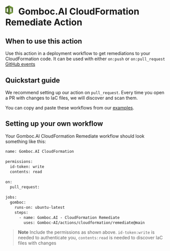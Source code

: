 # <img src="../../assets/cloudformation-logo.png" style="margin-right:10px" width="24"/> Gomboc.AI CloudFormation Remediate Action

## When to use this action

Use this action in a deployment workflow to get remediations to your CloudFormation code. It can be used with either `on:push` or `on:pull_request` [GitHub events](https://docs.github.com/en/actions/using-workflows/events-that-trigger-workflows)  

## Quickstart guide 

We recommend setting up our action on `pull_request`. Every time you open a PR with changes to IaC files, we will discover and scan them.

You can copy and paste these workflows from our [examples](/cloudformation/remediate/examples/).

## Setting up your own workflow

Your Gomboc.AI CloudFormation Remediate workflow should look something like this:

```
name: Gomboc.AI CloudFormation

permissions:
  id-token: write
  contents: read

on:
  pull_request:

jobs:
  gomboc:
    runs-on: ubuntu-latest
    steps:
      - name: Gomboc.AI - CloudFormation Remediate
        uses: Gomboc-AI/actions/cloudformation/remediate@main
```

> **Note**
> Include the permissions as shown above. `id-token:write` is needed to authenticate you, `contents:read` is needed to discover IaC files with changes
